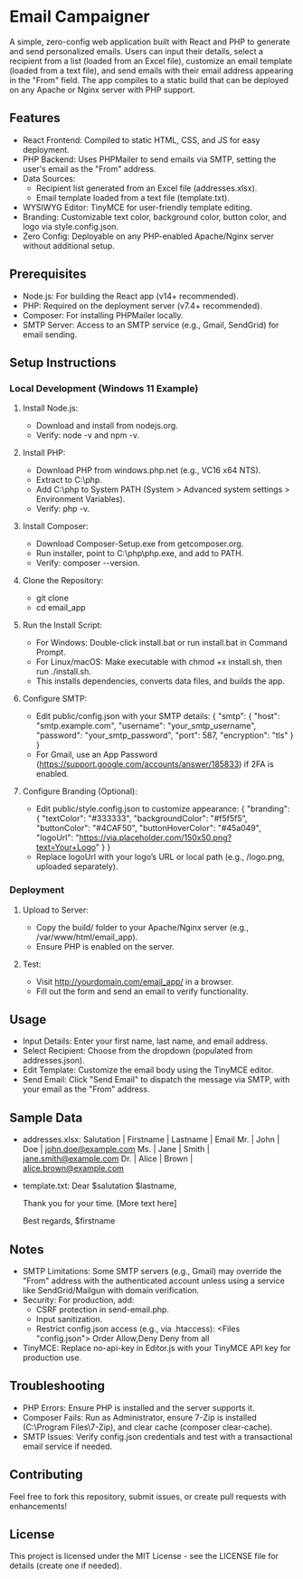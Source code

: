 # Email Campaigner

A simple, zero-config web application built with React and PHP to generate and send personalized emails. Users can input their details, select a recipient from a list (loaded from an Excel file), customize an email template (loaded from a text file), and send emails with their email address appearing in the "From" field. The app compiles to a static build that can be deployed on any Apache or Nginx server with PHP support.

## Features
- React Frontend: Compiled to static HTML, CSS, and JS for easy deployment.
- PHP Backend: Uses PHPMailer to send emails via SMTP, setting the user's email as the "From" address.
- Data Sources:
  - Recipient list generated from an Excel file (addresses.xlsx).
  - Email template loaded from a text file (template.txt).
- WYSIWYG Editor: TinyMCE for user-friendly template editing.
- Branding: Customizable text color, background color, button color, and logo via style.config.json.
- Zero Config: Deployable on any PHP-enabled Apache/Nginx server without additional setup.

## Prerequisites
- Node.js: For building the React app (v14+ recommended).
- PHP: Required on the deployment server (v7.4+ recommended).
- Composer: For installing PHPMailer locally.
- SMTP Server: Access to an SMTP service (e.g., Gmail, SendGrid) for email sending.

## Setup Instructions

### Local Development (Windows 11 Example)
1. Install Node.js:
   - Download and install from nodejs.org.
   - Verify: node -v and npm -v.

2. Install PHP:
   - Download PHP from windows.php.net (e.g., VC16 x64 NTS).
   - Extract to C:\php.
   - Add C:\php to System PATH (System > Advanced system settings > Environment Variables).
   - Verify: php -v.

3. Install Composer:
   - Download Composer-Setup.exe from getcomposer.org.
   - Run installer, point to C:\php\php.exe, and add to PATH.
   - Verify: composer --version.

4. Clone the Repository:
   - git clone <repository-url>
   - cd email_app

5. Run the Install Script:
   - For Windows: Double-click install.bat or run install.bat in Command Prompt.
   - For Linux/macOS: Make executable with chmod +x install.sh, then run ./install.sh.
   - This installs dependencies, converts data files, and builds the app.

6. Configure SMTP:
   - Edit public/config.json with your SMTP details:
     {
       "smtp": {
         "host": "smtp.example.com",
         "username": "your_smtp_username",
         "password": "your_smtp_password",
         "port": 587,
         "encryption": "tls"
       }
     }
   - For Gmail, use an App Password (https://support.google.com/accounts/answer/185833) if 2FA is enabled.

7. Configure Branding (Optional):
   - Edit public/style.config.json to customize appearance:
     {
       "branding": {
         "textColor": "#333333",
         "backgroundColor": "#f5f5f5",
         "buttonColor": "#4CAF50",
         "buttonHoverColor": "#45a049",
         "logoUrl": "https://via.placeholder.com/150x50.png?text=Your+Logo"
       }
     }
   - Replace logoUrl with your logo’s URL or local path (e.g., /logo.png, uploaded separately).

### Deployment
1. Upload to Server:
   - Copy the build/ folder to your Apache/Nginx server (e.g., /var/www/html/email_app).
   - Ensure PHP is enabled on the server.

2. Test:
   - Visit http://yourdomain.com/email_app/ in a browser.
   - Fill out the form and send an email to verify functionality.

## Usage
- Input Details: Enter your first name, last name, and email address.
- Select Recipient: Choose from the dropdown (populated from addresses.json).
- Edit Template: Customize the email body using the TinyMCE editor.
- Send Email: Click "Send Email" to dispatch the message via SMTP, with your email as the "From" address.

## Sample Data
- addresses.xlsx:
  Salutation | Firstname | Lastname | Email
  Mr.        | John      | Doe      | john.doe@example.com
  Ms.        | Jane      | Smith    | jane.smith@example.com
  Dr.        | Alice     | Brown    | alice.brown@example.com
- template.txt:
  Dear $salutation $lastname,

  Thank you for your time. [More text here]

  Best regards,
  $firstname

## Notes
- SMTP Limitations: Some SMTP servers (e.g., Gmail) may override the "From" address with the authenticated account unless using a service like SendGrid/Mailgun with domain verification.
- Security: For production, add:
  - CSRF protection in send-email.php.
  - Input sanitization.
  - Restrict config.json access (e.g., via .htaccess):
    <Files "config.json">
        Order Allow,Deny
        Deny from all
    </Files>
- TinyMCE: Replace no-api-key in Editor.js with your TinyMCE API key for production use.

## Troubleshooting
- PHP Errors: Ensure PHP is installed and the server supports it.
- Composer Fails: Run as Administrator, ensure 7-Zip is installed (C:\Program Files\7-Zip\), and clear cache (composer clear-cache).
- SMTP Issues: Verify config.json credentials and test with a transactional email service if needed.

## Contributing
Feel free to fork this repository, submit issues, or create pull requests with enhancements!

## License
This project is licensed under the MIT License - see the LICENSE file for details (create one if needed).